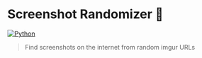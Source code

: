 # Screenshot Randomizer 🎲

[![Python](https://img.shields.io/badge/Python-777.svg?logo=python&style=for-the-badge&logoColor=51ed80)](https://www.python.org/)

> Find screenshots on the internet from random imgur URLs
